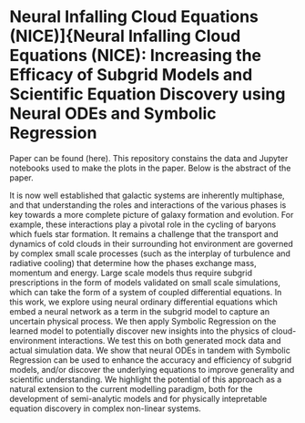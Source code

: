 # Neural Infalling Cloud Equations (NICE)]{Neural Infalling Cloud Equations (NICE): Increasing the Efficacy of Subgrid Models and Scientific Equation Discovery using Neural ODEs and Symbolic Regression

Paper can be found (here). This repository constains the data and Jupyter notebooks used to make the plots in the paper. Below is the abstract of the paper. 

It is now well established that galactic systems are inherently multiphase, and that understanding the roles and interactions of the various phases is key towards a more complete picture of galaxy formation and evolution. For example, these interactions play a pivotal role in the cycling of baryons which fuels star formation. It remains a challenge that the transport and dynamics of cold clouds in their surrounding hot environment are governed by complex small scale processes (such as the interplay of turbulence and radiative cooling) that determine how the phases exchange mass, momentum and energy. Large scale models thus require subgrid prescriptions in the form of models validated on small scale simulations, which can take the form of a system of coupled differential equations. 
In this work, we explore using neural ordinary differential equations which embed a neural network as a term in the subgrid model to capture an uncertain physical process. We then apply Symbolic Regression on the learned model to potentially discover new insights into the physics of cloud-environment interactions. We test this on both generated mock data and actual simulation data. We show that neural ODEs in tandem with Symbolic Regression can be used to enhance the accuracy and efficiency of subgrid models, and/or discover the underlying equations to improve generality and scientific understanding. We highlight the potential of this approach as a natural extension to the current modelling paradigm, both for the development of semi-analytic models and for physically intepretable equation discovery in complex non-linear systems.
